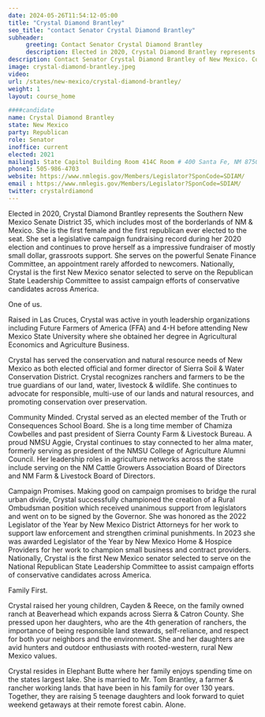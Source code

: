```yaml
---
date: 2024-05-26T11:54:12-05:00
title: "Crystal Diamond Brantley"
seo_title: "contact Senator Crystal Diamond Brantley"
subheader:
     greeting: Contact Senator Crystal Diamond Brantley
     description: Elected in 2020, Crystal Diamond Brantley represents the Southern New Mexico Senate District 35, which includes most of the borderlands of NM & Mexico.
description: Contact Senator Crystal Diamond Brantley of New Mexico. Contact information for Crystal Diamond Brantley includes email address, phone number, and mailing address.
image: crystal-diamond-brantley.jpeg
video:
url: /states/new-mexico/crystal-diamond-brantley/
weight: 1
layout: course_home

####candidate
name: Crystal Diamond Brantley
state: New Mexico
party: Republican
role: Senator
inoffice: current
elected: 2021
mailing1: State Capitol Building Room 414C Room # 400 Santa Fe, NM 87501
phone1: 505-986-4703
website: https://www.nmlegis.gov/Members/Legislator?SponCode=SDIAM/
email : https://www.nmlegis.gov/Members/Legislator?SponCode=SDIAM/
twitter: crystalrdiamond
---
```

Elected in 2020, Crystal Diamond Brantley represents the Southern New Mexico Senate District 35, which includes most of the borderlands of NM & Mexico. She is the first female and the first republican ever elected to the seat. She set a legislative campaign fundraising record during her 2020 election and continues to prove herself as a impressive fundraiser of mostly small dollar, grassroots support. She serves on the powerful Senate Finance Committee, an appointment rarely afforded to newcomers. Nationally, Crystal is the first New Mexico senator selected to serve on the Republican State Leadership Committee to assist campaign efforts of conservative candidates across America.

One of us.

Raised in Las Cruces, Crystal was active in youth leadership organizations including Future Farmers of America (FFA) and 4-H before attending New Mexico State University where she obtained her degree in Agricultural Economics and Agriculture Business.

Crystal has served the conservation and natural resource needs of New Mexico as both elected official and former director of Sierra Soil & Water Conservation District. Crystal recognizes ranchers and farmers to be the true guardians of our land, water, livestock & wildlife. She continues to advocate for responsible, multi-use of our lands and natural resources, and promoting conservation over preservation.



Community Minded.
Crystal served as an elected member of the Truth or Consequences School Board. She is a long time member of Chamiza Cowbelles and past president of Sierra County Farm & Livestock Bureau. A proud NMSU Aggie, Crystal continues to stay connected to her alma mater, formerly serving as president of the NMSU College of Agriculture Alumni Council. Her leadership roles in agriculture networks across the state include serving on the NM Cattle Growers Association Board of Directors and NM Farm & Livestock Board of Directors. 


Campaign Promises.
Making good on campaign promises to bridge the rural urban divide, Crystal successfully championed the creation of a Rural Ombudsman position which received unanimous support from legislators and went on to be signed by the Governor. She was honored as the 2022 Legislator of the Year by New Mexico District Attorneys for her work to support law enforcement and strengthen criminal punishments. In 2023 she was awarded Legislator of the Year by New Mexico Home & Hospice Providers for her work to champion small business and contract providers. Nationally, Crystal is the first New Mexico senator selected to serve on the National Republican State Leadership Committee to assist campaign efforts of conservative candidates across America.


Family First.

Crystal raised her young children, Cayden & Reece, on the family owned ranch at Beaverhead which expands across Sierra & Catron County. She pressed upon her daughters, who are the 4th generation of ranchers, the importance of being responsible land stewards, self-reliance, and respect for both your neighbors and the environment. She and her daughters are avid hunters and outdoor enthusiasts with rooted-western, rural New Mexico values. 

Crystal resides in Elephant Butte where her family enjoys spending time on the states largest lake. She is married to Mr. Tom Brantley, a farmer & rancher working lands that have been in his family for over 130 years.  Together, they are raising 5 teenage daughters and look forward to quiet weekend getaways at their remote forest cabin. Alone. 
